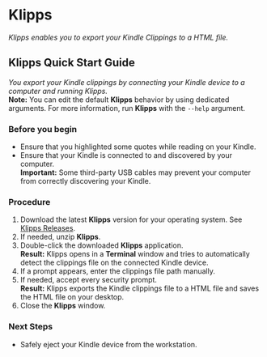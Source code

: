 # Klipps
*Klipps enables you to export your Kindle Clippings to a HTML file.*

## Klipps Quick Start Guide
*You export your Kindle clippings by connecting your Kindle device to a computer and running Klipps.*  
**Note:** You can edit the default **Klipps** behavior by using dedicated arguments. For more information, run **Klipps** with the `--help` argument.

### Before you begin
  * Ensure that you highlighted some quotes while reading on your Kindle.
  * Ensure that your Kindle is connected to and discovered by your computer.  
    **Important:** Some third-party USB cables may prevent your computer from correctly discovering your Kindle.

### Procedure
1. Download the latest **Klipps** version for your operating system. See [Klipps Releases](https://github.com/rafalkaron/Klipps/releases).
2. If needed, unzip **Klipps**.
3. Double-click the downloaded **Klipps** application.  
**Result:** Klipps opens in a **Terminal** window and tries to automatically detect the clippings file on the connected Kindle device.
4. If a prompt appears, enter the clippings file path manually.
5. If needed, accept every security prompt.  
**Result:** Klipps exports the Kindle clippings file to a HTML file and saves the HTML file on your desktop.
1. Close the **Klipps** window.

### Next Steps
* Safely eject your Kindle device from the workstation.